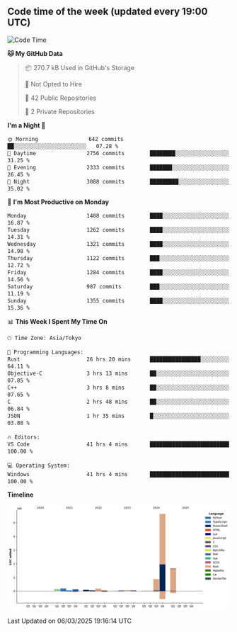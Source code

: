 ## Code time of the week (updated every 19:00 UTC)

<!--START_SECTION:waka-->
![Code Time](http://img.shields.io/badge/Code%20Time-4%2C388%20hrs%2052%20mins-blue)

**🐱 My GitHub Data** 

> 📦 270.7 kB Used in GitHub's Storage 
 > 
> 🚫 Not Opted to Hire
 > 
> 📜 42 Public Repositories 
 > 
> 🔑 2 Private Repositories 
 > 
**I'm a Night 🦉** 

```text
🌞 Morning                642 commits         ██░░░░░░░░░░░░░░░░░░░░░░░   07.28 % 
🌆 Daytime                2756 commits        ████████░░░░░░░░░░░░░░░░░   31.25 % 
🌃 Evening                2333 commits        ███████░░░░░░░░░░░░░░░░░░   26.45 % 
🌙 Night                  3088 commits        █████████░░░░░░░░░░░░░░░░   35.02 % 
```
📅 **I'm Most Productive on Monday** 

```text
Monday                   1488 commits        ████░░░░░░░░░░░░░░░░░░░░░   16.87 % 
Tuesday                  1262 commits        ████░░░░░░░░░░░░░░░░░░░░░   14.31 % 
Wednesday                1321 commits        ████░░░░░░░░░░░░░░░░░░░░░   14.98 % 
Thursday                 1122 commits        ███░░░░░░░░░░░░░░░░░░░░░░   12.72 % 
Friday                   1284 commits        ████░░░░░░░░░░░░░░░░░░░░░   14.56 % 
Saturday                 987 commits         ███░░░░░░░░░░░░░░░░░░░░░░   11.19 % 
Sunday                   1355 commits        ████░░░░░░░░░░░░░░░░░░░░░   15.36 % 
```


📊 **This Week I Spent My Time On** 

```text
🕑︎ Time Zone: Asia/Tokyo

💬 Programming Languages: 
Rust                     26 hrs 20 mins      ████████████████░░░░░░░░░   64.11 % 
Objective-C              3 hrs 13 mins       ██░░░░░░░░░░░░░░░░░░░░░░░   07.85 % 
C++                      3 hrs 8 mins        ██░░░░░░░░░░░░░░░░░░░░░░░   07.65 % 
C                        2 hrs 48 mins       ██░░░░░░░░░░░░░░░░░░░░░░░   06.84 % 
JSON                     1 hr 35 mins        █░░░░░░░░░░░░░░░░░░░░░░░░   03.88 % 

🔥 Editors: 
VS Code                  41 hrs 4 mins       █████████████████████████   100.00 % 

💻 Operating System: 
Windows                  41 hrs 4 mins       █████████████████████████   100.00 % 
```

**Timeline**

![Lines of Code chart](https://raw.githubusercontent.com/SARDONYX-sard/SARDONYX-sard/main/assets/bar_graph.png)


 Last Updated on 06/03/2025 19:16:14 UTC
<!--END_SECTION:waka-->